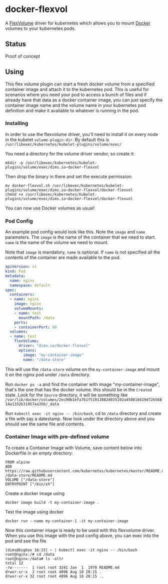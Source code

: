 # docker-flexvol

A [FlexVolume](https://github.com/kubernetes/community/blob/master/contributors/devel/flexvolume.md) driver for kubernetes which allows you to mount [Docker](https://docs.docker.com/engine/admin/volumes/volumes/) volumes to your kubernetes pods.

## Status

Proof of concept

## Using

This flex volume plugin can start a fresh docker volume from a specified container image and attach it to the kubernetes
pod. This is useful for scenarios where you need your pod to access a bunch of files and if already have that data
as a docker container image, you can just specify the container image name and the volume name in your kubernetes
pod definition and make it available to whatever is running in the pod.

### Installing

In order to use the flexvolume driver, you'll need to install it on every node in the kubelet `volume-plugin-dir`. By default this is `/usr/libexec/kubernetes/kubelet-plugins/volume/exec/`

You need a directory for the volume driver vendor, so create it:

```
mkdir -p /usr/libexec/kubernetes/kubelet-plugins/volume/exec/dims.io~docker-flexvol
```

Then drop the binary in there and set the execute permission:

```
mv docker-flexvol.sh /usr/libexec/kubernetes/kubelet-plugins/volume/exec/dims.io~docker-flexvol/docker-flexvol
chmod +x /usr/libexec/kubernetes/kubelet-plugins/volume/exec/dims.io~docker-flexvol/docker-flexvol
```

You can now use Docker volumes as usual!

### Pod Config

An example pod config would look like this. Note the `image` and `name` parameters. The `image` is the name of the
container that we need to start. `name` is the name of the volume we need to mount.

Note that `image` is mandatory, `name` is optional. If `name` is not specified all the contents of the container are
made available to the pod.

```yaml
apiVersion: v1
kind: Pod
metadata:
  name: nginx
  namespace: default
spec:
  containers:
  - name: nginx
    image: nginx
    volumeMounts:
    - name: test
      mountPath: /data
    ports:
    - containerPort: 80
  volumes:
  - name: test
    flexVolume:
      driver: "dims.io/docker-flexvol"
      options:
        image: "my-container-image"
        name: "/data-store"
```

This will use the `/data-store` volume on the `my-container-image` and mount it on the nginx pod under `/data` directory.  

Run `docker ps -a` and find the container with image "my-container-image", that's the one that has the docker volume. this
should be in the `Created` state. Look for the `Source` directory, it will be something like
`/var/lib/docker/volumes/2ec90b1efa7b1f51913882d035192a450810419d72b56814a1332b31457aa356/_data`

Run `kubectl exec -it nginx -- /bin/bash`, cd to `/data` directory and create a file with say a datestamp. Now
look under the directory above and you should see the same file and contents.

### Container Image with pre-defined volume

To create a Container Image with Volume, save content below into Dockerfile in an empty directory:

```
FROM alpine
ADD https://raw.githubusercontent.com/kubernetes/kubernetes/master/README.md /data-store/README.md
VOLUME ["/data-store"]
ENTRYPOINT ["/bin/sh"]
```

Create a docker image using 

`docker image build -t my-container-image .`

Test the image using docker

`docker run --name my-container-1 -it my-container-image`

Now this container image is ready to be used with this flexvolume driver. When you use this image with the pod config
above, you can exec into the pod and see the file

```
[dims@bigbox 16:15] ~ ⟩ kubectl exec -it nginx -- /bin/bash
root@nginx:/# cd /data
root@nginx:/data# ls -altr
total 12
-rw-------  1 root root 3241 Jan  1  1970 README.md
drwxr-xr-x  2 root root 4096 Aug 18 20:15 .
drwxr-xr-x 32 root root 4096 Aug 18 20:15 ..
```
